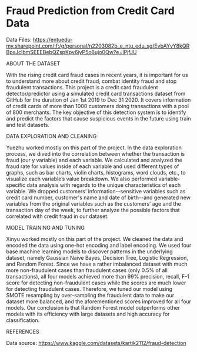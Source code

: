 # Fraud Prediction from Credit Card Data

Data Files: https://entuedu-my.sharepoint.com/:f:/g/personal/n2203082b_e_ntu_edu_sg/EvbAYvY8kQRBpxJclbmSEEEBebQZspKpv6iyP5o6ujo0Qw?e=IPjfJU

ABOUT THE DATASET

With the rising credit card fraud cases in recent years, it is important for us to understand more about credit fraud, combat identity fraud and stop fraudulent transactions. This project is a credit card fraudulent detector/predictor using a simulated credit card transactions dataset from GitHub for the duration of Jan 1st 2019 to Dec 31 2020. It covers information of credit cards of more than 1000 customers doing transactions with a pool of 800 merchants. The key objective of this detection system is to identify and predict the factors that cause suspicious events in the future using train and test datasets.


DATA EXPLORATION AND CLEANING 

Yuezhu worked mostly on this part of the project. In the data exploration process, we dived into the correlation between whether the transaction is fraud (our y variable) and each variable. We calculated and analyzed the fraud rate for values inside of each variable and used different types of graphs, such as bar charts, violin charts, histograms, word clouds, etc., to visualize each variable’s value breakdown. We also performed variable-specific data analysis with regards to the unique characteristics of each variable. We dropped customers’ information--sensitive variables such as credit card number, customer's name and date of birth--and generated new variables  from the original variables such as the customers’ age and the transaction day of the week, to further analyze the possible factors that correlated with credit fraud in our dataset.


MODEL TRAINING AND TUNING

Xinyu worked mostly on this part of the project. We cleaned the data and encoded the data using one-hot encoding and label encoding. We used four base machine learning models to discover patterns in the underlying dataset, namely Gaussian Naive Bayes, Decision Tree, Logistic Regression, and Random Forest. Since we have a rather imbalanced dataset with much more non-fraudulent cases than fraudulent cases (only 0.5% of all transactions), all four models achieved more than 99% precision, recall, F-1 score for detecting non-fraudulent cases while the scores are much lower for detecting fraudulent cases. Therefore, we tuned our model using SMOTE resampling by over-sampling the fraudulent data to make our dataset more balanced, and the aforementioned scores improved for all four models. Our conclusion is that Random Forest model outperforms other models with its efficiency with large datasets and high accuracy for classification.


REFERENCES 

Data source: https://www.kaggle.com/datasets/kartik2112/fraud-detection

